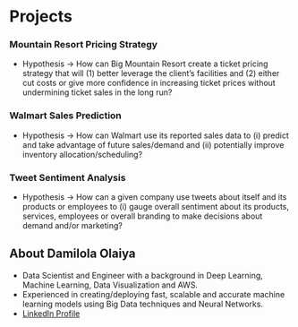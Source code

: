 # Projects
### Mountain Resort Pricing Strategy
- Hypothesis → How can Big Mountain Resort create a ticket pricing strategy that will (1) better leverage the client’s facilities
and (2) either cut costs or give more confidence in increasing ticket prices without undermining ticket sales in the long run?

### Walmart Sales Prediction
- Hypothesis → How can Walmart use its reported sales data to (i) predict and take advantage of future
sales/demand and (ii) potentially improve inventory allocation/scheduling?

### Tweet Sentiment Analysis
- Hypothesis → How can a given company use tweets about itself and its products or employees to (i) gauge
overall sentiment about its products, services, employees or overall branding to make decisions about demand
and/or marketing?

## About Damilola Olaiya
- Data Scientist and Engineer with a background in Deep Learning, Machine Learning, Data Visualization and AWS.
- Experienced in creating/deploying fast, scalable and accurate machine learning models using Big Data techniques and Neural Networks.
- [LinkedIn Profile](https://www.linkedin.com/in/damilola-olaiya)
